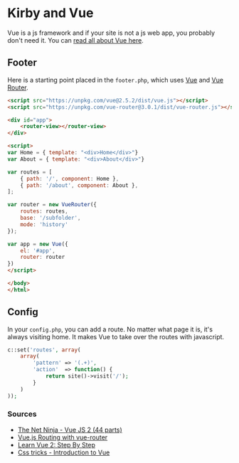 # Kirby and Vue

Vue is a js framework and if your site is not a js web app, you probably don't need it. You can [read all about Vue here](https://vuejs.org/).

## Footer

Here is a starting point placed in the `footer.php`, which uses [Vue](https://vuejs.org/) and [Vue Router](https://router.vuejs.org/en/).

```html
<script src="https://unpkg.com/vue@2.5.2/dist/vue.js"></script>
<script src="https://unpkg.com/vue-router@3.0.1/dist/vue-router.js"></script> 

<div id="app">
    <router-view></router-view>
</div>

<script>
var Home = { template: "<div>Home</div>"}
var About = { template: "<div>About</div>"}

var routes = [
    { path: '/', component: Home },
    { path: '/about', component: About },
];

var router = new VueRouter({
    routes: routes,
    base: '/subfolder',
    mode: 'history'
});

var app = new Vue({
    el: '#app',
    router: router
})
</script>

</body>
</html>
```

## Config

In your `config.php`, you can add a route. No matter what page it is, it's always visiting home. It makes Vue to take over the routes with javascript.

```php
c::set('routes', array(
    array(
        'pattern' => '(.+)',
        'action'  => function() {
            return site()->visit('/');
        }
    )
));
```

### Sources

- [The Net Ninja - Vue JS 2 (44 parts)](https://youtu.be/5LYrN_cAJoA)
- [Vue.js Routing with vue-router](https://www.youtube.com/watch?v=Xktwf4yS2g0)
- [Learn Vue 2: Step By Step](https://laracasts.com/series/learn-vue-2-step-by-step)
- [Css tricks - Introduction to Vue](https://css-tricks.com/intro-to-vue-1-rendering-directives-events/)